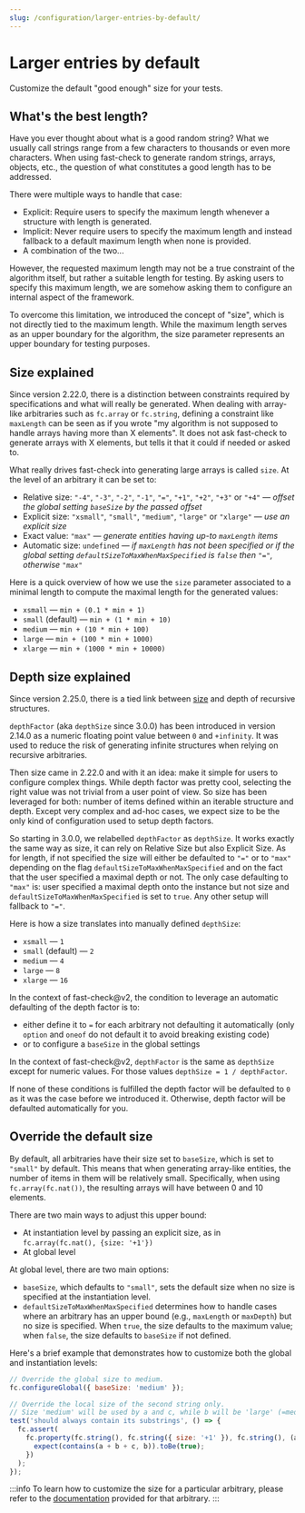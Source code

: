 ```yaml
---
slug: /configuration/larger-entries-by-default/
---
```


# Larger entries by default

Customize the default "good enough" size for your tests.

## What's the best length?

Have you ever thought about what is a good random string? What we usually call strings range from a few characters to thousands or even more characters. When using fast-check to generate random strings, arrays, objects, etc., the question of what constitutes a good length has to be addressed.

There were multiple ways to handle that case:

- Explicit: Require users to specify the maximum length whenever a structure with length is generated.
- Implicit: Never require users to specify the maximum length and instead fallback to a default maximum length when none is provided.
- A combination of the two...

However, the requested maximum length may not be a true constraint of the algorithm itself, but rather a suitable length for testing. By asking users to specify this maximum length, we are somehow asking them to configure an internal aspect of the framework.

To overcome this limitation, we introduced the concept of "size", which is not directly tied to the maximum length. While the maximum length serves as an upper boundary for the algorithm, the size parameter represents an upper boundary for testing purposes.

## Size explained

Since version 2.22.0, there is a distinction between constraints required by specifications and what will really be generated. When dealing with array-like arbitraries such as `fc.array` or `fc.string`, defining a constraint like `maxLength` can be seen as if you wrote "my algorithm is not supposed to handle arrays having more than X elements". It does not ask fast-check to generate arrays with X elements, but tells it that it could if needed or asked to.

What really drives fast-check into generating large arrays is called `size`. At the level of an arbitrary it can be set to:

- Relative size: `"-4"`, `"-3"`, `"-2"`, `"-1"`, `"="`, `"+1"`, `"+2"`, `"+3"` or `"+4"` — _offset the global setting `baseSize` by the passed offset_
- Explicit size: `"xsmall"`, `"small"`, `"medium"`, `"large"` or `"xlarge"` — _use an explicit size_
- Exact value: `"max"` — _generate entities having up-to `maxLength` items_
- Automatic size: `undefined` — _if `maxLength` has not been specified or if the global setting `defaultSizeToMaxWhenMaxSpecified` is `false` then `"="`, otherwise `"max"`_

Here is a quick overview of how we use the `size` parameter associated to a minimal length to compute the maximal length for the generated values:

- `xsmall` — `min + (0.1 * min + 1)`
- `small` (default) — `min + (1 * min + 10)`
- `medium` — `min + (10 * min + 100)`
- `large` — `min + (100 * min + 1000)`
- `xlarge` — `min + (1000 * min + 10000)`

## Depth size explained

Since version 2.25.0, there is a tied link between [size](/docs/configuration/larger-entries-by-default/#size-explained) and depth of recursive structures.

`depthFactor` (aka `depthSize` since 3.0.0) has been introduced in version 2.14.0 as a numeric floating point value between `0`
and `+infinity`. It was used to reduce the risk of generating infinite structures when relying on recursive arbitraries.

Then size came in 2.22.0 and with it an idea: make it simple for users to configure complex things. While depth factor
was pretty cool, selecting the right value was not trivial from a user point of view. So size has been leveraged for both:
number of items defined within an iterable structure and depth. Except very complex and ad-hoc cases, we expect size to
be the only kind of configuration used to setup depth factors.

So starting in 3.0.0, we relabelled `depthFactor` as `depthSize`. It works exactly the same way as size, it can rely on Relative Size but also Explicit Size. As for length, if not specified the size will either be defaulted to `"="` or to `"max"` depending on the flag `defaultSizeToMaxWhenMaxSpecified` and on the fact that the user specified a maximal depth or not. The only case defaulting to `"max"` is: user specified a maximal depth onto the instance but not size and `defaultSizeToMaxWhenMaxSpecified` is set to `true`. Any other setup will fallback to `"="`.

Here is how a size translates into manually defined `depthSize`:

- `xsmall` — `1`
- `small` (default) — `2`
- `medium` — `4`
- `large` — `8`
- `xlarge` — `16`

In the context of fast-check@v2, the condition to leverage an automatic defaulting of the depth factor is to:

- either define it to `=` for each arbitrary not defaulting it automatically (only `option` and `oneof` do not default it to avoid breaking existing code)
- or to configure a `baseSize` in the global settings

In the context of fast-check@v2, `depthFactor` is the same as `depthSize` except for numeric values. For those values `depthSize = 1 / depthFactor`.

If none of these conditions is fulfilled the depth factor will be defaulted to `0` as it was the case before we introduced it.
Otherwise, depth factor will be defaulted automatically for you.

## Override the default size

By default, all arbitraries have their size set to `baseSize`, which is set to `"small"` by default. This means that when generating array-like entities, the number of items in them will be relatively small. Specifically, when using `fc.array(fc.nat())`, the resulting arrays will have between 0 and 10 elements.

There are two main ways to adjust this upper bound:

- At instantiation level by passing an explicit size, as in `fc.array(fc.nat(), {size: '+1'})`
- At global level

At global level, there are two main options:

- `baseSize`, which defaults to `"small"`, sets the default size when no size is specified at the instantiation level.
- `defaultSizeToMaxWhenMaxSpecified` determines how to handle cases where an arbitrary has an upper bound (e.g., `maxLength` or `maxDepth`) but no size is specified. When `true`, the size defaults to the maximum value; when `false`, the size defaults to `baseSize` if not defined.

Here's a brief example that demonstrates how to customize both the global and instantiation levels:

```js
// Override the global size to medium.
fc.configureGlobal({ baseSize: 'medium' });

// Override the local size of the second string only.
// Size 'medium' will be used by a and c, while b will be 'large' (=medium+1).
test('should always contain its substrings', () => {
  fc.assert(
    fc.property(fc.string(), fc.string({ size: '+1' }), fc.string(), (a, b, c) => {
      expect(contains(a + b + c, b)).toBe(true);
    })
  );
});
```

:::info
To learn how to customize the size for a particular arbitrary, please refer to the [documentation](/docs/core-blocks/arbitraries/) provided for that arbitrary.
:::
